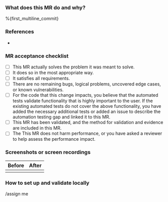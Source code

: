 ### What does this MR do and why?

<!-- Describe in detail what your merge request does and why.

Please keep this description updated with any discussion that takes place so
that reviewers can understand your intent. Keeping the description updated is
especially important if they didn't participate in the discussion.
-->

%{first_multiline_commit}

### References
<!-- Please include cross links to any resources that are relevant to this MR.

This will give reviewers and future readers helpful context to give an efficient review of the changes introduced. 

If no references exist, delete this heading.
-->

- 

### MR acceptance checklist

<!-- To be filled out by the assignee before submitting for review. The purpose of this checklist is to let the reviewers know at a glane what the assignee believes is complete and what they believe still needs work or would like input on, and act as a guideline for review as well as initial development. -->

- [ ] This MR actually solves the problem it was meant to solve.
- [ ] It does so in the most appropriate way. 
- [ ] It satisfies all requirements. 
- [ ] There are no remaining bugs, logical problems, uncovered edge cases, or known vulnerabilities. 
- [ ] For the code that this change impacts, you believe that the automated tests validate functionality that is highly important to the user. If the existing automated tests do not cover the above functionality, you have added the necessary additional tests or added an issue to describe the automation testing gap and linked it to this MR. 
- [ ] This MR has been validated, and the method for validation and evidence are included in this MR.
- [ ] The This MR does not harm performance, or you have asked a reviewer to help assess the performance impact.

### Screenshots or screen recordings

<!-- Screenshots are required for UI changes, and strongly recommended for all other merge requests if they create a visible change on the site.

Please include any relevant screenshots or screen recordings that will assist
reviewers and future readers.
-->

| Before | After  |
| ------ | ------ |
|        |        |

<!-- OPTIONAL:
Use this table when providing screenshots at relevant viewport sizes.
Delete table rows that are not relevant to your changes.

| Viewport size   | Before     | After      |
| ----------------| ---------- | ---------- |
| `xs` (<576px)   |            |            |
| `sm` (>=576px)  |            |            |
| `md` (>=768px)  |            |            |
| `lg` (>=992px)  |            |            |
| `xl` (>=1200px) |            |            |
-->

### How to set up and validate locally

<!-- Numbered steps to set up and validate the change are strongly suggested.

Example below:

1. Update dependencies:
   ```bash
   pip install -r backend/requirements.txt
   ```
2. Run the population script:
    ```bash
    python backend/models/population.py
    ```
3. Run the backend server:
    ```bash
    fastapi dev backend/main.py
    ```
4. Navigate on the local instance of the site to /users/, /courses/, /permissions-groups/, or any other of the new get requests added in this MR. You will see raw json of the data in the related table.
-->

/assign me
